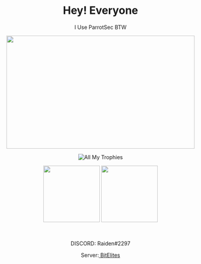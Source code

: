 <h1 align="center">Hey! Everyone</h1>
<p align="center">
I Use ParrotSec BTW
</p>

<p align="center">
<img src="https://i.pinimg.com/originals/6e/79/2f/6e792fc8eedd095e0ff3b511a478eaec.gif" width="500px" height="300px">
</p>

<p align="center">
  <img src="https://github-profile-trophy.vercel.app/?username=hackerW1&theme=onedark&margin-w=15&margin-h=15&column=7" alt="All My Trophies" />
</p>

<p align="center">
  <img src="https://github-readme-stats.vercel.app/api?username=hackerW1&layout=compact&hide_border=true&t&card_width=150&theme=onedark" height="150rem"/>
  <img src="https://github-readme-stats.vercel.app/api/top-langs/?username=hackerW1&layout=compact&hide_border=true&t&card_width=250&theme=onedark" height="150rem" />
</p>

<br />

<p align="center"> DISCORD: Raiden#2297</p>
<p align="center"> Server:<a href="https://discord.gg/x24THvNKXT"> BitElites</a> </p>

